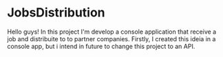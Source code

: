# JobsDistribution
Hello guys!
In this project I'm develop a console application that receive a job and distribuite to to partner companies.
Firstly, I created this ideia in a console app, but i intend in future to change this project to an API.
